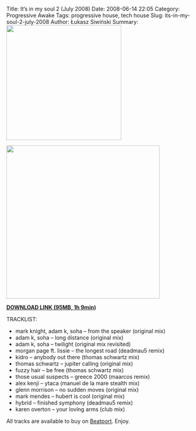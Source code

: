 Title: It’s in my soul 2 (July 2008) 
Date: 2008-06-14 22:05
Category: Progressive Awake
Tags: progressive house, tech house
Slug: its-in-my-soul-2-july-2008
Author: Łukasz Siwiński
Summary: <img width="300" src="https://drive.google.com/uc?export=download&id=0B1aIvu0NI6o4Wmo0OFRybHJ1Y28" />

<!-- ### IMAGE ### -->
<a href ="https://drive.google.com/uc?export=download&id=0B_4_ynm06YZISVpHOGdEckxqTmM" 
    title="DOWNLOAD" target="_blank">
    <img width="400" src="https://drive.google.com/uc?export=download&id=0B1aIvu0NI6o4Wmo0OFRybHJ1Y28" />
</a>

<a href ="https://drive.google.com/file/d/0B_4_ynm06YZISVpHOGdEckxqTmM/edit?usp=sharing" 
    title="Progressive Awake - It’s in my soul 2 (July 2008)" target="_blank">
**DOWNLOAD LINK (95MB, 1h 9min)**
</a>

TRACKLIST:  

* mark knight, adam k, soha – from the speaker (original mix)
* adam k, soha – long distance (original mix)
* adam k, soha – twilight (original mix revisited)
* morgan page ft. lissie – the longest road (deadmau5 remix)
* kidro – anybody out there (thomas schwartz mix)
* thomas schwartz – jupiter calling (original mix)
* fuzzy hair – be free (thomas schwartz mix)
* those usual suspects – greece 2000 (maarcos remix)
* alex kenji – ytaca (manuel de la mare stealth mix)
* glenn morrison – no sudden moves (original mix)
* mark mendes – hubert is cool (original mix)
* hybrid – finished symphony (deadmau5 remix)
* karen overton – your loving arms (club mix)

All tracks are available to buy on <a href="http://beatport.com" target="_blank">Beatport</a>.
Enjoy.